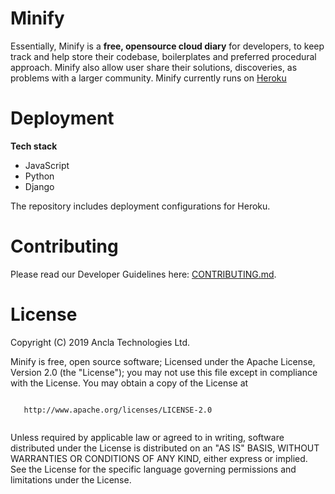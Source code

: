 # Minify
Essentially, Minify is a **free, opensource cloud diary** for developers, to keep track and help store their codebase, boilerplates and preferred procedural approach. Minify also allow user share their solutions, discoveries, as problems with a larger community. Minify currently runs on [Heroku](https://heroku.com)

# Deployment
**Tech stack**
- JavaScript
- Python
- Django


The repository includes deployment configurations for Heroku.

# Contributing
Please read our Developer Guidelines here: [CONTRIBUTING.md](CONTRIBUTING.md).


# License
Copyright (C) 2019 Ancla Technologies Ltd.

Minify is free, open source software; Licensed under the Apache License, Version 2.0 (the "License"); you may not use this file except in compliance with the License. You may obtain a copy of the License at
```

   http://www.apache.org/licenses/LICENSE-2.0
   
```

Unless required by applicable law or agreed to in writing, software distributed under the License is distributed on an "AS IS" BASIS, WITHOUT WARRANTIES OR CONDITIONS OF ANY KIND, either express or implied. See the License for the specific language governing permissions and limitations under the License.


